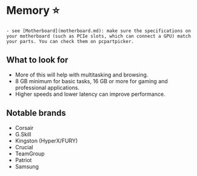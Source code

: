 # Memory ⭐
```admonish warning title="Compatibility"
- see [Motherboard](motherboard.md): make sure the specifications on your motherboard (such as PCIe slots, which can connect a GPU) match your parts. You can check them on pcpartpicker.
```

## What to look for
- More of this will help with multitasking and browsing.
- 8 GB minimum for basic tasks, 16 GB or more for gaming and professional applications.
- Higher speeds and lower latency can improve performance.

## Notable brands
- Corsair
- G.Skill
- Kingston (HyperX/FURY)
- Crucial
- TeamGroup
- Patriot
- Samsung

